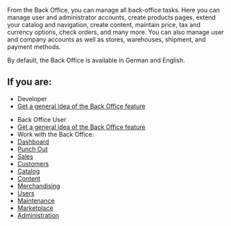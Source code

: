 From the Back Office, you can manage all back-office tasks. Here you can manage user and administrator accounts, create products pages, extend your catalog and navigation, create content, maintain price, tax and currency options, check orders, and many more. You can also manage user and company accounts as well as stores, warehouses, shipment, and payment methods.

By default, the Back Office is available in German and English.

## If you are:

<div class="mr-container">
    <div class="mr-list-container">
        <!-- col1 -->
        <div class="mr-col">
            <ul class="mr-list mr-list-green">
                <li class="mr-title">Developer</li>
                <li><a href="https://documentation.spryker.com/docs/about-the-administration-interface-guide" class="mr-link">Get a general idea of the Back Office feature</a></li>
            </ul>
        </div>
        <!-- col2 -->
        <div class="mr-col">
            <ul class="mr-list mr-list-blue">
                <li class="mr-title"> Back Office User</li>
                 <li><a href="https://documentation.spryker.com/docs/about-the-administration-interface-guide" class="mr-link">Get a general idea of the Back Office feature</a></li>
                <li>Work with the Back Office:</li>
                <li><a href="https://documentation.spryker.com/docs/reference-information-dashboard" class="mr-link">Dashboard</a></li>
                <li><a href="https://documentation.spryker.com/docs/managing-punchout-connections" class="mr-link">Punch Out</a></li>
                <li><a href="https://documentation.spryker.com/docs/order-matrix-reference-information" class="mr-link">Sales</a></li>
                <li><a href="https://documentation.spryker.com/docs/managing-customers" class="mr-link">Customers</a></li>
                <li><a href="https://documentation.spryker.com/docs/creating-an-abstract-product" class="mr-link">Catalog</a></li>
                <li><a href="https://documentation.spryker.com/docs/creating-content-items" class="mr-link">Content</a></li>
                <li><a href="https://documentation.spryker.com/docs/creating-a-voucher" class="mr-link">Merchandising</a></li>
                <li><a href="https://documentation.spryker.com/docs/users" class="mr-link">Users</a></li>
                <li><a href="https://documentation.spryker.com/docs/maintenance" class="mr-link">Maintenance</a></li>
                <li><a href="https://documentation.spryker.com/docs/marketplace" class="mr-link">Marketplace</a></li>
                <li><a href="https://documentation.spryker.com/v6/docs/creating-a-warehouse" class="mr-link">Administration</a></li>
            </ul>
        </div>
        </div>
</div>   